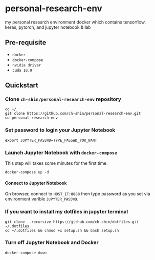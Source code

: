 # personal-research-env
my personal research environment docker which contains tensorflow, keras, pytorch, and jupyter notebook & lab

## Pre-requisite
- `docker`
- `docker-compose`
- `nvidia driver`
- `cuda 10.0`

## Quickstart
### Clone `ch-shin/personal-research-env` repository
```
cd ~/
git clone https://github.com/ch-shin/personal-research-env.git
cd personal-research-env
```

### Set password to login your Jupyter Notebook
```
export JUPYTER_PASSWD=TYPE_PASSWD_YOU_WANT
```

### Launch Jupyter Notebook with `docker-compose`
This step will takes some minutes for the first time.
```
docker-compose up -d
```

#### Connect to Jupyter Notebook
On browser, connect to `HOST_IT:8888` then type password as you set via environment varible `JUPYTER_PASSWD`.

### If you want to install my dotfiles in jupyter terminal
```
git clone --recursive https://github.com/ch-shin/dotfiles.git ~/.dotfiles
cd ~/.dotfiles && chmod +x setup.sh && bash setup.sh
```

### Turn off Jupyter Notebook and Docker
```
docker-compose down
```

